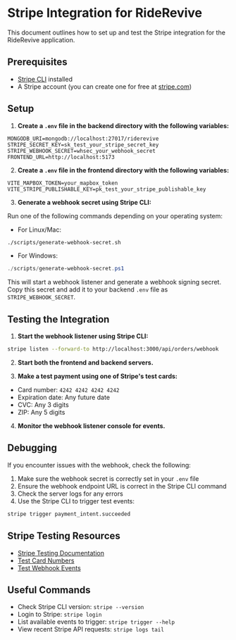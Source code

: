 # Stripe Integration for RideRevive

This document outlines how to set up and test the Stripe integration for the RideRevive application.

## Prerequisites

- [Stripe CLI](https://stripe.com/docs/stripe-cli) installed
- A Stripe account (you can create one for free at [stripe.com](https://stripe.com))

## Setup

1. **Create a `.env` file in the backend directory with the following variables:**

```
MONGODB_URI=mongodb://localhost:27017/riderevive
STRIPE_SECRET_KEY=sk_test_your_stripe_secret_key
STRIPE_WEBHOOK_SECRET=whsec_your_webhook_secret
FRONTEND_URL=http://localhost:5173
```

2. **Create a `.env` file in the frontend directory with the following variables:**

```
VITE_MAPBOX_TOKEN=your_mapbox_token
VITE_STRIPE_PUBLISHABLE_KEY=pk_test_your_stripe_publishable_key
```

3. **Generate a webhook secret using Stripe CLI:**

Run one of the following commands depending on your operating system:

- For Linux/Mac: 
```bash
./scripts/generate-webhook-secret.sh
```

- For Windows: 
```powershell
./scripts/generate-webhook-secret.ps1
```

This will start a webhook listener and generate a webhook signing secret. Copy this secret and add it to your backend `.env` file as `STRIPE_WEBHOOK_SECRET`.

## Testing the Integration

1. **Start the webhook listener using Stripe CLI:**

```bash
stripe listen --forward-to http://localhost:3000/api/orders/webhook
```

2. **Start both the frontend and backend servers.**

3. **Make a test payment using one of Stripe's test cards:**

- Card number: `4242 4242 4242 4242`
- Expiration date: Any future date
- CVC: Any 3 digits
- ZIP: Any 5 digits

4. **Monitor the webhook listener console for events.**

## Debugging

If you encounter issues with the webhook, check the following:

1. Make sure the webhook secret is correctly set in your `.env` file
2. Ensure the webhook endpoint URL is correct in the Stripe CLI command
3. Check the server logs for any errors
4. Use the Stripe CLI to trigger test events:

```bash
stripe trigger payment_intent.succeeded
```

## Stripe Testing Resources

- [Stripe Testing Documentation](https://stripe.com/docs/testing)
- [Test Card Numbers](https://stripe.com/docs/testing#cards)
- [Test Webhook Events](https://stripe.com/docs/webhooks/test)

## Useful Commands

- Check Stripe CLI version: `stripe --version`
- Login to Stripe: `stripe login`
- List available events to trigger: `stripe trigger --help`
- View recent Stripe API requests: `stripe logs tail` 